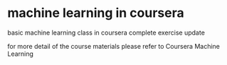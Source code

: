 # machine learning in coursera 

basic machine learning class in coursera
complete exercise update

for more detail of the course materials please refer to 
Coursera Machine Learning  